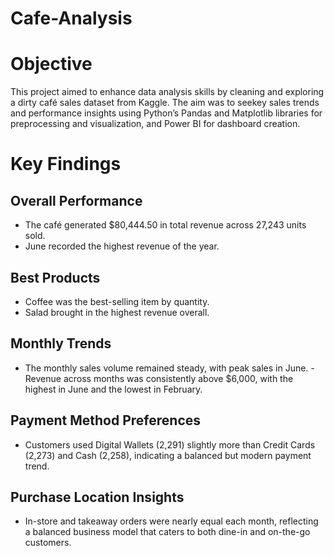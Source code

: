 # Cafe-Analysis
# Objective
This project aimed to enhance data analysis skills by cleaning and exploring a dirty café sales dataset from Kaggle. The aim was to seekey sales trends and performance insights using Python’s Pandas and Matplotlib libraries for preprocessing and visualization, and Power BI for dashboard creation.
# Key Findings
## Overall Performance
- The café generated $80,444.50 in total revenue across 27,243 units sold.
- June recorded the highest revenue of the year.
## Best Products
- Coffee was the best-selling item by quantity.
- Salad brought in the highest revenue overall.
## Monthly Trends
- The monthly sales volume remained steady, with peak sales in June.
-Revenue across months was consistently above $6,000, with the highest in June and the lowest in February.
## Payment Method Preferences
- Customers used Digital Wallets (2,291) slightly more than Credit Cards (2,273) and Cash (2,258), indicating a balanced but modern payment trend.
## Purchase Location Insights
- In-store and takeaway orders were nearly equal each month, reflecting a balanced business model that caters to both dine-in and on-the-go customers.


